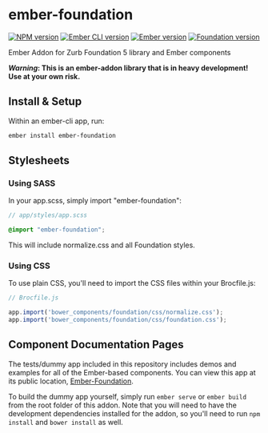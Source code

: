 # ember-foundation

[![NPM version](https://img.shields.io/npm/v/ember-foundation.svg?style=flat-square)](https://www.npmjs.com/package/ember-foundation)
[![Ember CLI version](https://img.shields.io/badge/ember--cli-0.2.7-d84a32.svg?style=flat-square)](http://www.ember-cli.com)
[![Ember version](https://img.shields.io/badge/ember-1.12.0-e1563f.svg?style=flat-square)](http://emberjs.com)
[![Foundation version](https://img.shields.io/badge/foundation-5.5.2-085a78.svg?style=flat-square)](http://foundation.zurb.com)

Ember Addon for Zurb Foundation 5 library and Ember components

***Warning*: This is an ember-addon library that is in heavy development! Use at your own risk.**

## Install & Setup

Within an ember-cli app, run:

```sh
ember install ember-foundation
```

## Stylesheets

### Using SASS

In your app.scss, simply import "ember-foundation":

```scss
// app/styles/app.scss

@import "ember-foundation";
```

This will include normalize.css and all Foundation styles.

### Using CSS

To use plain CSS, you'll need to import the CSS files within your Brocfile.js:

```js
// Brocfile.js

app.import('bower_components/foundation/css/normalize.css');
app.import('bower_components/foundation/css/foundation.css');
```

## Component Documentation Pages

The tests/dummy app included in this repository includes demos and examples for all of the Ember-based components. You can view this app at its public location, [Ember-Foundation](http://joshforisha.github.io/ember-foundation).

To build the dummy app yourself, simply run `ember serve` or `ember build` from the root folder of this addon. Note that you will need to have the development dependencies installed for the addon, so you'll need to run `npm install` and `bower install` as well.
